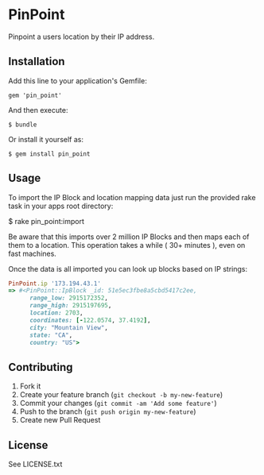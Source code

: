 # PinPoint

Pinpoint a users location by their IP address.

## Installation

Add this line to your application's Gemfile:

    gem 'pin_point'

And then execute:

    $ bundle

Or install it yourself as:

    $ gem install pin_point

## Usage

To import the IP Block and location mapping data just run the provided rake task in your apps root directory:

  $ rake pin_point:import

Be aware that this imports over 2 million IP Blocks and then maps each of them to a location. This operation takes a while ( 30+ minutes ), even on fast machines.

Once the data is all imported you can look up blocks based on IP strings:

``` ruby
PinPoint.ip '173.194.43.1'
=> #<PinPoint::IpBlock _id: 51e5ec3fbe8a5cbd5417c2ee,
      range_low: 2915172352,
      range_high: 2915197695,
      location: 2703,
      coordinates: [-122.0574, 37.4192],
      city: "Mountain View",
      state: "CA",
      country: "US"> 
```

## Contributing

1. Fork it
2. Create your feature branch (`git checkout -b my-new-feature`)
3. Commit your changes (`git commit -am 'Add some feature'`)
4. Push to the branch (`git push origin my-new-feature`)
5. Create new Pull Request

## License

See LICENSE.txt
